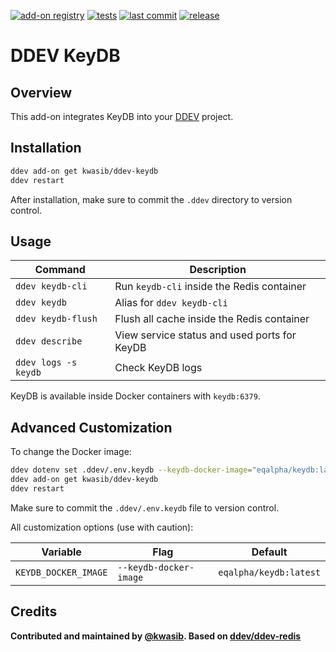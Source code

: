 [![add-on registry](https://img.shields.io/badge/DDEV-Add--on_Registry-blue)](https://addons.ddev.com)
[![tests](https://github.com/kwasib/ddev-keydb/actions/workflows/tests.yml/badge.svg?branch=main)](https://github.com/kwasib/ddev-keydb/actions/workflows/tests.yml?query=branch%3Amain)
[![last commit](https://img.shields.io/github/last-commit/kwasib/ddev-keydb)](https://github.com/kwasib/ddev-keydb/commits)
[![release](https://img.shields.io/github/v/release/kwasib/ddev-keydb)](https://github.com/kwasib/ddev-keydb/releases/latest)

# DDEV KeyDB

## Overview

This add-on integrates KeyDB into your [DDEV](https://ddev.com/) project.

## Installation

```bash
ddev add-on get kwasib/ddev-keydb
ddev restart
```

After installation, make sure to commit the `.ddev` directory to version control.

## Usage

| Command | Description |
| ------- | ----------- |
| `ddev keydb-cli` | Run `keydb-cli` inside the Redis container |
| `ddev keydb` | Alias for `ddev keydb-cli` |
| `ddev keydb-flush` | Flush all cache inside the Redis container |
| `ddev describe` | View service status and used ports for KeyDB |
| `ddev logs -s keydb` | Check KeyDB logs |

KeyDB is available inside Docker containers with `keydb:6379`.

## Advanced Customization

To change the Docker image:

```bash
ddev dotenv set .ddev/.env.keydb --keydb-docker-image="eqalpha/keydb:latest"
ddev add-on get kwasib/ddev-keydb
ddev restart
```

Make sure to commit the `.ddev/.env.keydb` file to version control.

All customization options (use with caution):

| Variable | Flag | Default |
| -------- | ---- | ------- |
| `KEYDB_DOCKER_IMAGE` | `--keydb-docker-image` | `eqalpha/keydb:latest` |

## Credits

**Contributed and maintained by [@kwasib](https://github.com/kwasib). 
Based on [ddev/ddev-redis](https://github.com/ddev/ddev-redis)**
